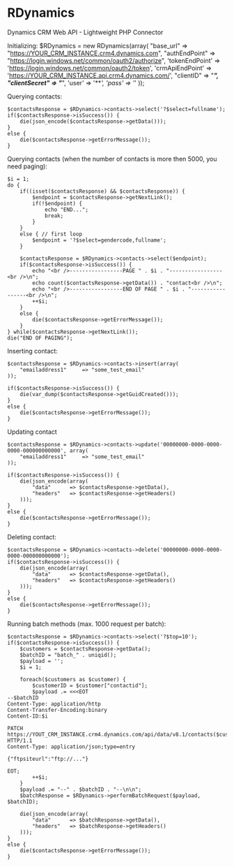 # RDynamics
Dynamics CRM Web API - Lightweight PHP Connector

Initializing:
    $RDynamics = new RDynamics(array(
        "base_url"              => "https://YOUR_CRM_INSTANCE.crm4.dynamics.com",
        "authEndPoint"          => "https://login.windows.net/common/oauth2/authorize",
        'tokenEndPoint'         => 'https://login.windows.net/common/oauth2/token',
        'crmApiEndPoint'        => 'https://YOUR_CRM_INSTANCE.api.crm4.dynamics.com/',
        "clientID"              => "***", 
        "clientSecret"          => "***", 
        'user'                  => '***',
        'pass'                  => '*'
    ));


Querying contacts:

    $contactsResponse = $RDynamics->contacts->select('?$select=fullname');
    if($contactsResponse->isSuccess()) {
        die(json_encode($contactsResponse->getData()));
    }
    else {
        die($contactsResponse->getErrorMessage());
    }

Querying contacts (when the number of contacts is more then 5000, you need paging):

    $i = 1;
    do {
        if((isset($contactsResponse) && $contactsResponse)) {
            $endpoint = $contactsResponse->getNextLink();
            if(!$endpoint) {
                echo "END...";
                break;
            }
        }
        else { // first loop
            $endpoint = '?$select=gendercode,fullname';
        }

        $contactsResponse = $RDynamics->contacts->select($endpoint);
        if($contactsResponse->isSuccess()) {
            echo "<br />-----------------PAGE " . $i . "-----------------<br />\n";
            echo count($contactsResponse->getData()) . "contact<br />\n";
            echo "<br />-----------------END OF PAGE " . $i . "-----------------<br />\n";
            ++$i;
        }
        else {
            die($contactsResponse->getErrorMessage());
        }
    } while($contactsResponse->getNextLink());
    die("END OF PAGING");

Inserting contact:

    $contactsResponse = $RDynamics->contacts->insert(array(
        "emailaddress1"     => "some_test_email"
    ));

    if($contactsResponse->isSuccess()) {
        die(var_dump($contactsResponse->getGuidCreated()));
    }
    else {
        die($contactsResponse->getErrorMessage());
    }

Updating contact

    $contactsResponse = $RDynamics->contacts->update('00000000-0000-0000-0000-000000000000', array(
        "emailaddress1"     => "some_test_email"
    ));

    if($contactsResponse->isSuccess()) {
        die(json_encode(array(
            "data"      => $contactsResponse->getData(),
            "headers"   => $contactsResponse->getHeaders()
        )));
    }
    else {
        die($contactsResponse->getErrorMessage());
    }

Deleting contact:

    $contactsResponse = $RDynamics->contacts->delete('00000000-0000-0000-0000-000000000000');
    if($contactsResponse->isSuccess()) {
        die(json_encode(array(
            "data"      => $contactsResponse->getData(),
            "headers"   => $contactsResponse->getHeaders()
        )));
    }
    else {
        die($contactsResponse->getErrorMessage());
    }

Running batch methods (max. 1000 request per batch):

    $contactsResponse = $RDynamics->contacts->select('?$top=10');
    if($contactsResponse->isSuccess()) {
        $customers = $contactsResponse->getData();
        $batchID = "batch_" . uniqid();
        $payload = '';
        $i = 1;

        foreach($customers as $customer) {
            $customerID = $customer["contactid"];
            $payload .= <<<EOT
    --$batchID
    Content-Type: application/http
    Content-Transfer-Encoding:binary
    Content-ID:$i

    PATCH https://YOUT_CRM_INSTANCE.crm4.dynamics.com/api/data/v8.1/contacts($customerID) HTTP/1.1
    Content-Type: application/json;type=entry

    {"ftpsiteurl":"ftp://..."}

    EOT;
            ++$i;
        }
        $payload .= "--" . $batchID . "--\n\n";
        $batchResponse = $RDynamics->performBatchRequest($payload, $batchID);

        die(json_encode(array(
            "data"      => $batchResponse->getData(),
            "headers"   => $batchResponse->getHeaders()
        )));
    }
    else {
        die($contactsResponse->getErrorMessage());
    }


